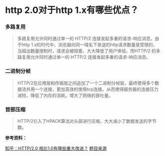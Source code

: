 # http 2.0对于http 1.x有哪些优点？

### 多路复用

> 多路复用允许同时通过单一的 HTTP/2 连接发起多重的请求-响应消息。由于http 1.x的时代中，浏览器向同一域名下发送的http请求数量是受限的，当超出数量限制时，请求会被阻塞，大大降低了用户体验。而HTTP/2 的多路复用允许同时通过单一的 HTTP/2 连接发起多重的请求-响应消息。

### 二进制分帧

> HTTP/2在应用层和传输层之间追加了一个二进制分帧层，最终使得多个数据流共用一个连接，更加高效的使用tcp连接。从而使得服务器的连接压力减轻，降低了内存的消耗，增大了网络的吞吐量。

### 首部压缩

> HTTP/2引入了HPACK算法对头部进行压缩，大大减小了数据发送的字节数。


**参考资料：**

[知乎：HTTP/2.0 相比1.0有哪些重大改进？](https://www.zhihu.com/question/34074946)
[题目来源](https://zhuanlan.zhihu.com/p/32565654)
